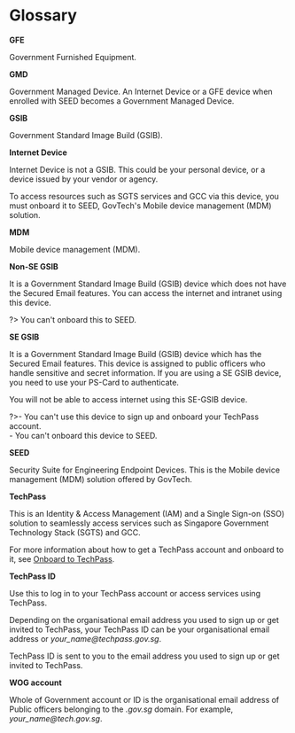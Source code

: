 # Glossary

<!--
Guidelines for anybody adding a new entry to this page.

To add a new word:
 1. Place it in the alphabetical order.
 2. Enclose it by
 <a id="word-in-lower-case">

 **word**

 </a>

 3. Include a line space before and after the word.
 -->

**GFE**

Government Furnished Equipment.

**GMD**

Government Managed Device. An Internet Device or a GFE device when enrolled with SEED becomes a Government Managed Device.

**GSIB**

Government Standard Image Build (GSIB).

**Internet Device**

Internet Device is not a GSIB. This could be your personal device, or a device issued by your vendor or agency.

To access resources such as SGTS services and GCC via this device, you must onboard it to SEED, GovTech's Mobile device management (MDM) solution.

**MDM**

Mobile device management (MDM).

**Non-SE GSIB**

It is a Government Standard Image Build (GSIB) device which does not have the Secured Email features. You can access the internet and intranet using this device. 

?> You can't onboard this to SEED.

**SE GSIB**

It is a Government Standard Image Build (GSIB) device which has the Secured Email features. This device is assigned to public officers who handle sensitive and secret information. If you are using a SE GSIB device, you need to use your PS-Card to authenticate. 

You will not be able to access internet using this SE-GSIB device.  

?>- You can't use this device to sign up and onboard your TechPass account.<br>- You can't onboard this device to SEED.

**SEED**

Security Suite for Engineering Endpoint Devices. This is the Mobile device management (MDM) solution offered by GovTech.

**TechPass**

This is an Identity & Access Management (IAM) and a Single Sign-on (SSO) solution to seamlessly access services such as Singapore Government Technology Stack (SGTS) and GCC.

For more information about how to get a TechPass account and onboard to it, see [Onboard to TechPass](onboard-to-techpass.md). 

**TechPass ID**

Use this to log in to your TechPass account or access services using TechPass. 

Depending on the organisational email address you used to sign up or get invited to TechPass, your TechPass ID can be your organisational email address or *your_name<span>@</span>techpass.gov.sg*.

TechPass ID is sent to you to the email address you used to sign up or get invited to TechPass.

**WOG account**

Whole of Government account or ID is the organisational email address of Public officers belonging to the *.gov.sg* domain. For example, *your_name<span>@</span>tech.gov.sg*.

